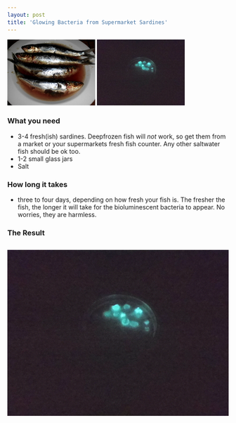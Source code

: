 ```yaml
---
layout: post
title: 'Glowing Bacteria from Supermarket Sardines'
---
```

![placeholder](/pic/biolumsardines/DSCI0597.JPG "The Sardines")
![placeholder](/pic/biolumsardines/DSCI0611.JPG "The Glowing Bacteria")

### What you need
- 3-4 fresh(ish) sardines. Deepfrozen fish will *not* work, so get them from a market or your supermarkets fresh fish counter. Any other saltwater fish should be ok too.
- 1-2 small glass jars
- Salt

### How long it takes
- three to four days, depending on how fresh your fish is. The fresher the fish, the longer it will take for the bioluminescent bacteria to appear. No worries, they are harmless.




### The Result
![placeholder](/pic/biolumsardines/DSCI0611x.JPG "The Glowing Bacteria")
-----


